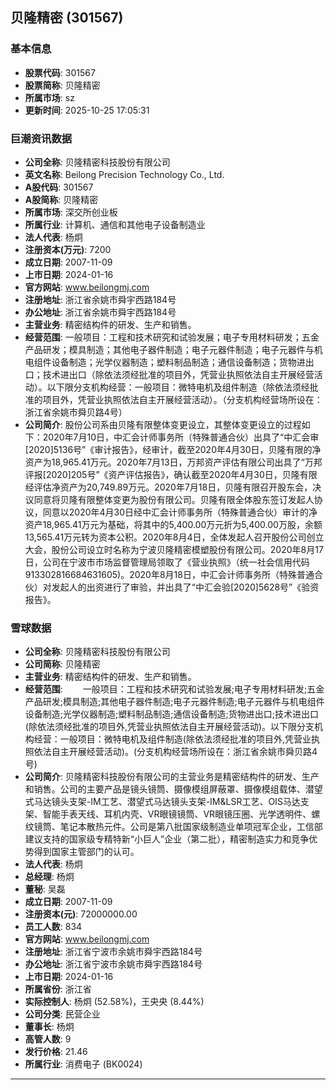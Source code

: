 ## 贝隆精密 (301567)

### 基本信息

- **股票代码**: 301567
- **股票简称**: 贝隆精密
- **所属市场**: sz
- **更新时间**: 2025-10-25 17:05:31

### 巨潮资讯数据

- **公司全称**: 贝隆精密科技股份有限公司
- **英文名称**: Beilong Precision Technology Co., Ltd.
- **A股代码**: 301567
- **A股简称**: 贝隆精密
- **所属市场**: 深交所创业板
- **所属行业**: 计算机、通信和其他电子设备制造业
- **法人代表**: 杨炯
- **注册资本(万元)**: 7200
- **成立日期**: 2007-11-09
- **上市日期**: 2024-01-16
- **官方网站**: www.beilongmj.com
- **注册地址**: 浙江省余姚市舜宇西路184号
- **办公地址**: 浙江省余姚市舜宇西路184号
- **主营业务**: 精密结构件的研发、生产和销售。
- **经营范围**: 一般项目：工程和技术研究和试验发展；电子专用材料研发；五金产品研发；模具制造；其他电子器件制造；电子元器件制造；电子元器件与机电组件设备制造；光学仪器制造；塑料制品制造；通信设备制造；货物进出口；技术进出口（除依法须经批准的项目外，凭营业执照依法自主开展经营活动）。以下限分支机构经营：一般项目：微特电机及组件制造（除依法须经批准的项目外，凭营业执照依法自主开展经营活动）。（分支机构经营场所设在：浙江省余姚市舜贝路4号）
- **公司简介**: 股份公司系由贝隆有限整体变更设立，其整体变更设立的过程如下：2020年7月10日，中汇会计师事务所（特殊普通合伙）出具了“中汇会审[2020]5136号”《审计报告》，经审计，截至2020年4月30日，贝隆有限的净资产为18,965.41万元。2020年7月13日，万邦资产评估有限公司出具了“万邦评报[2020]205号”《资产评估报告》，确认截至2020年4月30日，贝隆有限经评估净资产为20,749.89万元。2020年7月18日，贝隆有限召开股东会，决议同意将贝隆有限整体变更为股份有限公司。贝隆有限全体股东签订发起人协议，同意以2020年4月30日经中汇会计师事务所（特殊普通合伙）审计的净资产18,965.41万元为基础，将其中的5,400.00万元折为5,400.00万股，余额13,565.41万元转为资本公积。2020年8月4日，全体发起人召开股份公司创立大会，股份公司设立时名称为宁波贝隆精密模塑股份有限公司。2020年8月17日，公司在宁波市市场监督管理局领取了《营业执照》（统一社会信用代码913302816684631605)。2020年8月18日，中汇会计师事务所（特殊普通合伙）对发起人的出资进行了审验，并出具了“中汇会验[2020]5628号”《验资报告》。

### 雪球数据

- **公司全称**: 贝隆精密科技股份有限公司
- **公司简称**: 贝隆精密
- **主营业务**: 精密结构件的研发、生产和销售。
- **经营范围**: 　　一般项目：工程和技术研究和试验发展;电子专用材料研发;五金产品研发;模具制造;其他电子器件制造;电子元器件制造;电子元器件与机电组件设备制造;光学仪器制造;塑料制品制造;通信设备制造;货物进出口;技术进出口(除依法须经批准的项目外,凭营业执照依法自主开展经营活动)。以下限分支机构经营：一般项目：微特电机及组件制造(除依法须经批准的项目外,凭营业执照依法自主开展经营活动)。(分支机构经营场所设在：浙江省余姚市舜贝路4号)
- **公司简介**: 贝隆精密科技股份有限公司的主营业务是精密结构件的研发、生产和销售。公司的主要产品是镜头镜筒、摄像模组屏蔽罩、摄像模组载体、潜望式马达镜头支架-IM工艺、潜望式马达镜头支架-IM&LSR工艺、OIS马达支架、智能手表天线、耳机内壳、VR眼镜镜筒、VR眼镜压圈、光学透明件、螺纹镜筒、笔记本散热元件。公司是第八批国家级制造业单项冠军企业，工信部建议支持的国家级专精特新“小巨人”企业（第二批），精密制造实力和竞争优势得到国家主管部门的认可。
- **法人代表**: 杨炯
- **总经理**: 杨炯
- **董秘**: 吴磊
- **成立日期**: 2007-11-09
- **注册资本(元)**: 72000000.00
- **员工人数**: 834
- **官方网站**: www.beilongmj.com
- **注册地址**: 浙江省宁波市余姚市舜宇西路184号
- **办公地址**: 浙江省宁波市余姚市舜宇西路184号
- **上市日期**: 2024-01-16
- **所属省份**: 浙江省
- **实际控制人**: 杨炯 (52.58%)，王央央 (8.44%)
- **公司分类**: 民营企业
- **董事长**: 杨炯
- **高管人数**: 9
- **发行价格**: 21.46
- **所属行业**: 消费电子 (BK0024)

---